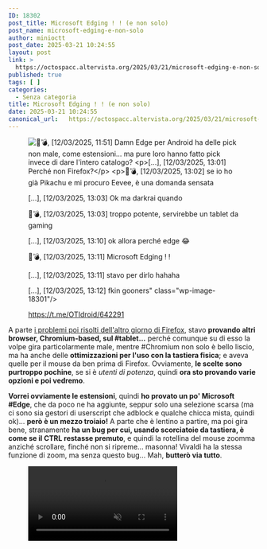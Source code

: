 ```yaml
---
ID: 18302
post_title: Microsoft Edging ! ! (e non solo)
post_name: microsoft-edging-e-non-solo
author: minioctt
post_date: 2025-03-21 10:24:55
layout: post
link: >
  https://octospacc.altervista.org/2025/03/21/microsoft-edging-e-non-solo/
published: true
tags: [ ]
categories:
  - Senza categoria
title: Microsoft Edging ! ! (e non solo)
date: 2025-03-21 10:24:55
canonical_url:   https://octospacc.altervista.org/2025/03/21/microsoft-edging-e-non-solo/
---
```

<!-- wp:image {"id":18301,"sizeSlug":"large","linkDestination":"none"} -->
<figure class="wp-block-image size-large"><img src="{{site.cdnurl}}/assets/uploads/2025/03/screenshot_20250321_095124_telegram-x7796430164500104748-596x1440.jpg" alt="💖💣, [12/03/2025, 11:51]
Damn
Edge per Android ha delle pick non male, come estensioni... ma pure loro hanno fatto pick invece di dare l'intero catalogo?

[...], [12/03/2025, 13:01]
Perché non Firefox?

💖💣, [12/03/2025, 13:02]
se io ho già Pikachu e mi procuro Eevee, è una domanda sensata &quot;perché non Pikachu&quot;?
il pokedex si deve completare in qualche modo!
(devo valutare personalmente se Edge su Android fa schifo o no, ho già Firefox)

[...], [12/03/2025, 13:03]
Ok ma darkrai quando

💖💣, [12/03/2025, 13:03]
troppo potente, servirebbe un tablet da gaming

[...], [12/03/2025, 13:10]
ok allora perché edge 😂

💖💣, [12/03/2025, 13:11]
Microsoft Edging ! !

[...], [12/03/2025, 13:11]
stavo per dirlo hahaha

[...], [12/03/2025, 13:12]
fkin gooners" class="wp-image-18301"/><figcaption class="wp-element-caption"><a href="https://t.me/OTIdroid/642291">https://t.me/OTIdroid/642291</a></figcaption></figure>
<!-- /wp:image -->

<!-- wp:paragraph -->
<p>A parte <a href="/microblog-mirror/2025/03/19/la-volpe-robotica-poco-furba-e-molto-stronza-firefox-android-extension-could-not-be-verified-as-secure-and-has-been-disabled/">i problemi poi risolti dell'altro giorno di Firefox</a>, stavo <strong>provando altri browser, Chromium-based, sul #tablet...</strong> perché comunque su di esso la volpe gira particolarmente male, mentre #Chromium non solo è bello liscio, ma ha anche delle <strong>ottimizzazioni per l'uso con la tastiera fisica</strong>; e aveva quelle per il mouse da ben prima di Firefox. Ovviamente, <strong>le scelte sono purtroppo pochine</strong>, se si è <em>utenti di potenza</em>, quindi <strong>ora sto provando varie opzioni e poi vedremo</strong>.</p>
<!-- /wp:paragraph -->

<!-- wp:paragraph -->
<p><strong>Vorrei ovviamente le estensioni</strong>, quindi <strong>ho provato un po' Microsoft #Edge</strong>, che da poco ne ha aggiunte, seppur solo una selezione scarsa (ma ci sono sia gestori di userscript che adblock e qualche chicca mista, quindi ok)... <strong>però è un mezzo troiaio!</strong> A parte che è lentino a partire, ma poi gira bene, stranamente <strong>ha un bug per cui, usando scorciatoie da tastiera, è come se il CTRL restasse premuto</strong>, e quindi la rotellina del mouse zoomma anziché scrollare, finché non si ripreme... masonna! Vivaldi ha la stessa funzione di zoom, ma senza questo bug... Mah, <strong>butterò via tutto</strong>.</p>
<!-- /wp:paragraph -->

<!-- wp:video {"id":18305} -->
<figure class="wp-block-video"><video autoplay controls loop muted src="{{site.cdnurl}}/assets/uploads/2025/03/VID_20250321_101835.mp4"></video></figure>
<!-- /wp:video -->